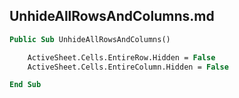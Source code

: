 ## UnhideAllRowsAndColumns.md

```vb
Public Sub UnhideAllRowsAndColumns()

    ActiveSheet.Cells.EntireRow.Hidden = False
    ActiveSheet.Cells.EntireColumn.Hidden = False

End Sub
```
